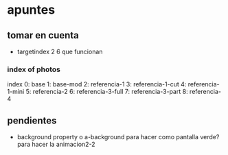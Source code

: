 # apuntes
## tomar en cuenta
- targetindex 2 6 que funcionan

### index of photos
index
0: base
1: base-mod
2: referencia-1
3: referencia-1-cut
4: referencia-1-mini
5: referencia-2
6: referencia-3-full
7: referencia-3-part
8: referencia-4

## pendientes
- background property o a-background para hacer como pantalla verde? para hacer la animacion2-2